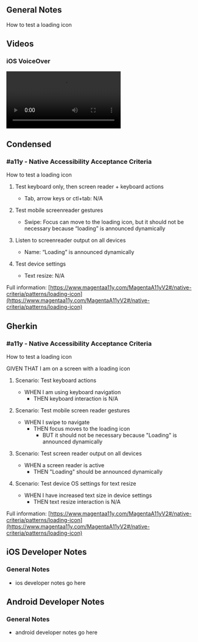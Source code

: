 ## General Notes

How to test a loading icon

## Videos

### iOS VoiceOver

<video controls>
  <source src="media/video/native/loading-icon/loading-icon_IosVoiceOver.mp4" type="video/mp4">
  Your browser does not support the video tag.
</video>

## Condensed

### #a11y - Native Accessibility Acceptance Criteria

How to test a loading icon

1. Test keyboard only, then screen reader + keyboard actions

   - Tab, arrow keys or ctl+tab: N/A

2. Test mobile screenreader gestures

   - Swipe: Focus can move to the loading icon, but it should not be necessary because “loading” is announced dynamically

3. Listen to screenreader output on all devices

   - Name: “Loading” is announced dynamically

4. Test device settings

   - Text resize: N/A

Full information: [https://www.magentaa11y.com/MagentaA11yV2#/native-criteria/patterns/loading-icon](https://www.magentaa11y.com/MagentaA11yV2#/native-criteria/patterns/loading-icon)

## Gherkin

### #a11y - Native Accessibility Acceptance Criteria

How to test a loading icon

GIVEN THAT I am on a screen with a loading icon

1. Scenario: Test keyboard actions

   - WHEN I am using keyboard navigation
      - THEN keyboard interaction is N/A 

2. Scenario: Test mobile screen reader gestures

   - WHEN I swipe to navigate
      - THEN focus moves to the loading icon
         - BUT it should not be necessary because "Loading" is announced dynamically

3. Scenario: Test screen reader output on all devices

   - WHEN a screen reader is active
      - THEN "Loading" should be announced dynamically

4. Scenario: Test device OS settings for text resize

   - WHEN I have increased text size in device settings
      - THEN text resize interaction is N/A 

Full information: [https://www.magentaa11y.com/MagentaA11yV2#/native-criteria/patterns/loading-icon](https://www.magentaa11y.com/MagentaA11yV2#/native-criteria/patterns/loading-icon)

## iOS Developer Notes
### General Notes
- ios developer notes go here

## Android Developer Notes
### General Notes
- android developer notes go here
